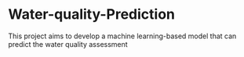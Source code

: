 # Water-quality-Prediction
This project aims to develop a machine learning-based model that can predict the water quality  assessment
